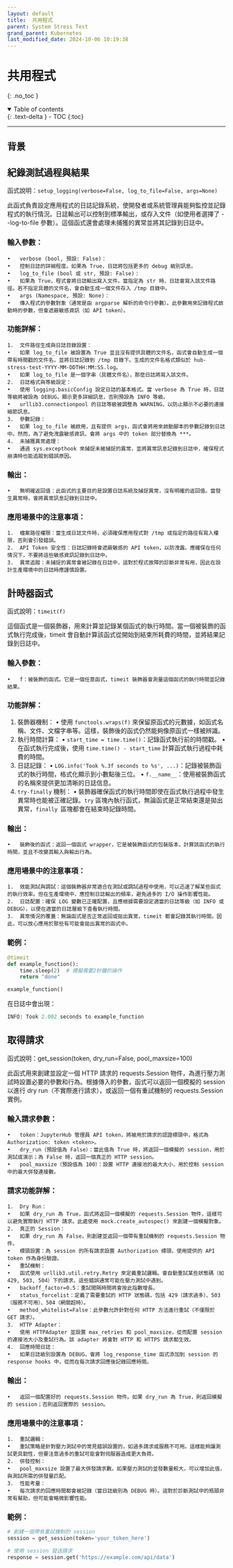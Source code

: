 ```yaml
---
layout: default
title:  共用程式
parent: System Stress Test
grand_parent: Kubernetes
last_modified_date: 2024-10-06 10:19:38
---
```


#  共用程式

{: .no_toc }

<details open markdown="block">
  <summary>
    Table of contents
  </summary>
  {: .text-delta }
- TOC
{:toc}
</details>

---

## 背景

## 紀錄測試過程與結果

函式說明：`setup_logging(verbose=False, log_to_file=False, args=None)`

此函式負責設定應用程式的日誌記錄系統，使開發者或系統管理員能夠監控並記錄程式的執行情況。日誌輸出可以控制到標準輸出，或存入文件（如使用者選擇了 --log-to-file 參數）。這個函式還會處理未捕獲的異常並將其記錄到日誌中。

### 輸入參數：

	•	verbose (bool, 預設: False)：
	•	控制日誌的詳細程度。如果為 True，日誌將包括更多的 debug 級別訊息。
	•	log_to_file (bool 或 str, 預設: False)：
	•	如果為 True，程式會將日誌輸出寫入文件。當指定為 str 時，日誌會寫入該文件路徑。若不指定具體的文件名，會自動生成一個文件存入 /tmp 目錄中。
	•	args (Namespace, 預設: None)：
	•	傳入程式的參數對象（通常是由 argparse 解析的命令行參數）。此參數用來記錄程式啟動時的參數，但會遮蔽敏感資訊（如 API token）。

### 功能詳解：

	1.	文件路徑生成與日誌目錄設置：
	•	如果 log_to_file 被設置為 True 並且沒有提供具體的文件名，函式會自動生成一個帶有時間戳的文件名，並將日誌記錄到 /tmp 目錄下。生成的文件名格式類似於 hub-stress-test-YYYY-MM-DDTHH:MM:SS.log。
	•	如果 log_to_file 是一個字串（具體文件名），那麼日誌將寫入該文件。
	2.	日誌格式與等級設定：
	•	使用 logging.basicConfig 設定日誌的基本格式。當 verbose 為 True 時，日誌等級將被設為 DEBUG，顯示更多詳細訊息，否則預設為 INFO 等級。
	•	urllib3.connectionpool 的日誌等級被調整為 WARNING，以防止顯示不必要的連接細節訊息。
	3.	參數記錄：
	•	如果 log_to_file 被啟用，且有提供 args，函式會將用來啟動腳本的參數記錄到日誌中。然而，為了避免洩露敏感資訊，會將 args 中的 token 部分替換為 ***。
	4.	未捕獲異常處理：
	•	通過 sys.excepthook 來捕捉未被捕捉的異常，並將異常訊息記錄到日誌中，確保程式崩潰時也能追蹤到錯誤原因。

### 輸出：

	•	無明確返回值：此函式的主要目的是設置日誌系統及捕捉異常，沒有明確的返回值。當發生異常時，會將異常訊息記錄到日誌中。

### 應用場景中的注意事項：

	1.	檔案路徑權限：當生成日誌文件時，必須確保應用程式對 /tmp 或指定的路徑有寫入權限，否則會引發錯誤。
	2.	API Token 安全性：日誌記錄時會遮蔽敏感的 API token，以防洩露。應確保在任何情況下，不要將這些敏感資訊記錄到日誌中。
	3.	異常追蹤：未捕捉的異常會被記錄在日誌中，這對於程式故障的診斷非常有用，因此在設計生產環境中的日誌時應謹慎設置。


## 計時器函式

函式說明：`timeit(f)`

這個函式是一個裝飾器，用來計算並記錄某個函式的執行時間。當一個被裝飾的函式執行完成後，timeit 會自動計算該函式從開始到結束所耗費的時間，並將結果記錄到日誌中。

### 輸入參數：

	•	f：被裝飾的函式。它是一個任意函式，timeit 裝飾器會測量這個函式的執行時間並記錄結果。

### 功能詳解：

1.	裝飾器機制：
•	使用 `functools.wraps(f)` 來保留原函式的元數據，如函式名稱、文件、文檔字串等。這樣，裝飾後的函式仍然能夠像原函式一樣被辨識。
2.	執行時間計算：
•	`start_time = time.time()`：記錄函式執行前的時間戳。
•	在函式執行完成後，使用 `time.time() - start_time` 計算函式執行過程中耗費的時間。
3.	日誌記錄：
•	`LOG.info('Took %.3f seconds to %s', ...)`：記錄被裝飾函式的執行時間，格式化顯示到小數點後三位。
•	`f.__name__`：使用被裝飾函式的名稱來提供更加清晰的日誌信息。
4.	`try-finally` 機制：
•	裝飾器確保函式的執行時間即使在函式執行過程中發生異常時也能被正確記錄。`try` 區塊內執行函式，無論函式是正常結束還是拋出異常，`finally `區塊都會在結束時記錄時間。

### 輸出：

	•	裝飾後的函式：返回一個函式 wrapper，它是被裝飾函式的包裝版本，計算該函式的執行時間，並且不改變其輸入與輸出行為。

### 應用場景中的注意事項：

	1.	效能測試與調試：這個裝飾器非常適合在測試或調試過程中使用，可以迅速了解某些函式的執行效率。但在生產環境中，應控制日誌輸出的頻率，避免過多的 I/O 操作影響性能。
	2.	日誌配置：確保 LOG 變數已正確配置，且應根據需要設定適當的日誌等級（如 INFO 或 DEBUG），以便在適當的日誌層級下查看執行時間。
	3.	異常情況的覆蓋：無論函式是否正常返回或拋出異常，timeit 都會記錄其執行時間。因此，可以放心應用於那些有可能會拋出異常的函式中。

### 範例：

```python
@timeit
def example_function():
    time.sleep(2)  # 模擬需要2秒鐘的操作
    return "done"

example_function()
```

在日誌中會出現：

```python
INFO: Took 2.002 seconds to example_function
```

## 取得請求

函式說明：get_session(token, dry_run=False, pool_maxsize=100)

此函式用來創建並設定一個 HTTP 請求的 requests.Session 物件，為進行壓力測試時設置必要的參數和行為。根據傳入的參數，函式可以返回一個模擬的 session 以進行 dry run（不實際進行請求），或返回一個有重試機制的 requests.Session 實例。

### 輸入請求參數：

	•	token：JupyterHub 管理員 API token，將被用於請求的認證標頭中，格式為 Authorization: token <token>。
	•	dry_run（預設值為 False）：當此值為 True 時，將返回一個模擬的 session，用於測試或演示；為 False 時，返回一個真正的 HTTP session。
	•	pool_maxsize（預設值為 100）：設置 HTTP 連接池的最大大小，用於控制 session 中的最大併發連接數。

### 請求功能詳解：

	1.	Dry Run：
	•	如果 dry_run 為 True，函式將返回一個模擬的 requests.Session 物件，這樣可以避免實際執行 HTTP 請求。此處使用 mock.create_autospec() 來創建一個模擬對象。
	2.	真正的 Session：
	•	如果 dry_run 為 False，則創建並返回一個帶有重試機制的 requests.Session 物件。
	•	標頭設置：為 session 的所有請求設置 Authorization 標頭，使用提供的 API token 作為身份驗證。
	•	重試機制：
	•	函式使用 urllib3.util.retry.Retry 來定義重試邏輯。會自動重試某些狀態碼（如 429, 503, 504）下的請求，這些錯誤通常可能在壓力測試中遇到。
	•	backoff_factor=0.5：重試間隔時間將會按此指數增長。
	•	status_forcelist：定義了需要重試的 HTTP 狀態碼，包括 429（請求過多）、503（服務不可用）、504（網關超時）。
	•	method_whitelist=False：此參數允許針對任何 HTTP 方法進行重試（不僅限於 GET 請求）。
	3.	HTTP Adapter：
	•	使用 HTTPAdapter 並設置 max_retries 和 pool_maxsize，從而配置 session 的連接池大小及重試行為。該 adapter 將會對 HTTP 和 HTTPS 請求都生效。
	4.	回應時間日誌：
	•	如果日誌級別設置為 DEBUG，會將 log_response_time 函式添加到 session 的 response hooks 中，從而在每次請求回應後記錄回應時間。

### 輸出：

	•	返回一個配置好的 requests.Session 物件。如果 dry_run 為 True，則返回模擬的 session；否則返回實際的 session。

### 應用場景中的注意事項：

	1.	重試邏輯：
	•	重試策略是針對壓力測試中的常見錯誤設置的，如過多請求或服務不可用。這樣能夠讓測試更具韌性，但要注意過多的重試可能會對伺服器造成更大負荷。
	2.	併發控制：
	•	pool_maxsize 設置了最大併發請求數。如果壓力測試的並發數量較大，可以增加此值，與測試所需的併發量匹配。
	3.	性能考量：
	•	每次請求的回應時間都會被記錄（當日誌級別為 DEBUG 時）。這對於診斷測試中的瓶頸非常有幫助，但可能會略微影響性能。

### 範例：

```python
# 創建一個帶有重試機制的 session
session = get_session(token='your_token_here')

# 使用 session 發送請求
response = session.get('https://example.com/api/data')
```

 